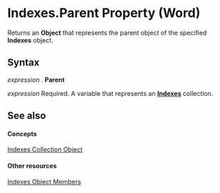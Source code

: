 
# Indexes.Parent Property (Word)

Returns an  **Object** that represents the parent object of the specified **Indexes** object.


## Syntax

 _expression_ . **Parent**

 _expression_ Required. A variable that represents an **[Indexes](0441446a-c1b5-d333-5950-906fe463b61d.md)** collection.


## See also


#### Concepts


[Indexes Collection Object](0441446a-c1b5-d333-5950-906fe463b61d.md)
#### Other resources


[Indexes Object Members](41ba21ff-465c-41b8-26d5-2c0e80727989.md)
